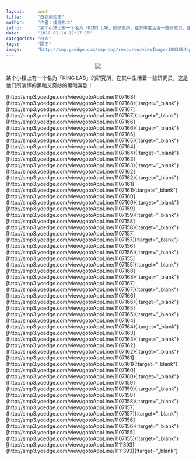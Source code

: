 ```yaml
---
layout:     post
title:      "白衣的国王"
author:     "作者：绫濑れつ"
intro:      "某个小镇上有一个名为「KING LAB」的研究所，在其中生活着一些研究员，这是他们所演绎的黑暗又奇妙的黑暗喜剧！"
date:       "2018-02-14 12:17:15"
categories: "白衣"
tags:       "国王"
image:      "http://smp.yoedge.com/smp-app/resource/viewImage/1003664appline.png"
---
```

<div style="text-align: center">
<p><img src="http://smp.yoedge.com/smp-app/resource/viewImage/1003664appline.png"/></p>
</div>
<p class="post-meta">
<span>某个小镇上有一个名为「KING LAB」的研究所，在其中生活着一些研究员，这是他们所演绎的黑暗又奇妙的黑暗喜剧！</span>
</p>
[http://smp3.yoedge.com/view/gotoAppLine/1107168](http://smp3.yoedge.com/view/gotoAppLine/1107168){:target="_blank"}
[http://smp3.yoedge.com/view/gotoAppLine/1107167](http://smp3.yoedge.com/view/gotoAppLine/1107167){:target="_blank"}
[http://smp3.yoedge.com/view/gotoAppLine/1107166](http://smp3.yoedge.com/view/gotoAppLine/1107166){:target="_blank"}
[http://smp3.yoedge.com/view/gotoAppLine/1107165](http://smp3.yoedge.com/view/gotoAppLine/1107165){:target="_blank"}
[http://smp3.yoedge.com/view/gotoAppLine/1107164](http://smp3.yoedge.com/view/gotoAppLine/1107164){:target="_blank"}
[http://smp3.yoedge.com/view/gotoAppLine/1107163](http://smp3.yoedge.com/view/gotoAppLine/1107163){:target="_blank"}
[http://smp3.yoedge.com/view/gotoAppLine/1107162](http://smp3.yoedge.com/view/gotoAppLine/1107162){:target="_blank"}
[http://smp3.yoedge.com/view/gotoAppLine/1107161](http://smp3.yoedge.com/view/gotoAppLine/1107161){:target="_blank"}
[http://smp3.yoedge.com/view/gotoAppLine/1107160](http://smp3.yoedge.com/view/gotoAppLine/1107160){:target="_blank"}
[http://smp3.yoedge.com/view/gotoAppLine/1107159](http://smp3.yoedge.com/view/gotoAppLine/1107159){:target="_blank"}
[http://smp3.yoedge.com/view/gotoAppLine/1107158](http://smp3.yoedge.com/view/gotoAppLine/1107158){:target="_blank"}
[http://smp3.yoedge.com/view/gotoAppLine/1107157](http://smp3.yoedge.com/view/gotoAppLine/1107157){:target="_blank"}
[http://smp3.yoedge.com/view/gotoAppLine/1107156](http://smp3.yoedge.com/view/gotoAppLine/1107156){:target="_blank"}
[http://smp3.yoedge.com/view/gotoAppLine/1107155](http://smp3.yoedge.com/view/gotoAppLine/1107155){:target="_blank"}
[http://smp3.yoedge.com/view/gotoAppLine/1107168](http://smp3.yoedge.com/view/gotoAppLine/1107168){:target="_blank"}
[http://smp3.yoedge.com/view/gotoAppLine/1107167](http://smp3.yoedge.com/view/gotoAppLine/1107167){:target="_blank"}
[http://smp3.yoedge.com/view/gotoAppLine/1107166](http://smp3.yoedge.com/view/gotoAppLine/1107166){:target="_blank"}
[http://smp3.yoedge.com/view/gotoAppLine/1107165](http://smp3.yoedge.com/view/gotoAppLine/1107165){:target="_blank"}
[http://smp3.yoedge.com/view/gotoAppLine/1107164](http://smp3.yoedge.com/view/gotoAppLine/1107164){:target="_blank"}
[http://smp3.yoedge.com/view/gotoAppLine/1107163](http://smp3.yoedge.com/view/gotoAppLine/1107163){:target="_blank"}
[http://smp3.yoedge.com/view/gotoAppLine/1107162](http://smp3.yoedge.com/view/gotoAppLine/1107162){:target="_blank"}
[http://smp3.yoedge.com/view/gotoAppLine/1107161](http://smp3.yoedge.com/view/gotoAppLine/1107161){:target="_blank"}
[http://smp3.yoedge.com/view/gotoAppLine/1107160](http://smp3.yoedge.com/view/gotoAppLine/1107160){:target="_blank"}
[http://smp3.yoedge.com/view/gotoAppLine/1107159](http://smp3.yoedge.com/view/gotoAppLine/1107159){:target="_blank"}
[http://smp3.yoedge.com/view/gotoAppLine/1107158](http://smp3.yoedge.com/view/gotoAppLine/1107158){:target="_blank"}
[http://smp3.yoedge.com/view/gotoAppLine/1107157](http://smp3.yoedge.com/view/gotoAppLine/1107157){:target="_blank"}
[http://smp3.yoedge.com/view/gotoAppLine/1107156](http://smp3.yoedge.com/view/gotoAppLine/1107156){:target="_blank"}
[http://smp3.yoedge.com/view/gotoAppLine/1107155](http://smp3.yoedge.com/view/gotoAppLine/1107155){:target="_blank"}
[http://smp3.yoedge.com/view/gotoAppLine/1111393](http://smp3.yoedge.com/view/gotoAppLine/1111393){:target="_blank"}


